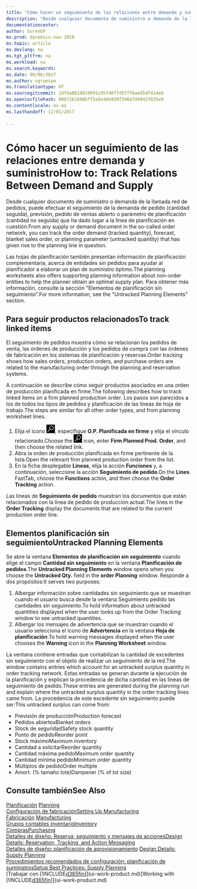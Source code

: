 ```yaml
---
title: "Cómo hacer un seguimiento de las relaciones entre demanda y suministro"
description: "Desde cualquier documento de suministro o demanda de la llamada red de pedidos, puede efectuar el seguimiento de la demanda de pedido (cantidad seguida), previsión, pedido de ventas abierto o parámetro de planificación (cantidad no seguida) que ha dado lugar a la línea de planificación en cuestión."
documentationcenter: 
author: SorenGP
ms.prod: dynamics-nav-2018
ms.topic: article
ms.devlang: na
ms.tgt_pltfrm: na
ms.workload: na
ms.search.keywords: 
ms.date: 09/06/2017
ms.author: sgroespe
ms.translationtype: HT
ms.sourcegitcommit: 1dfba8b14019991c95f40ffd5f7fbaed5df414eb
ms.openlocfilehash: 60672b1b88bff5a5e4de920f346d7d4942f835e9
ms.contentlocale: es-es
ms.lasthandoff: 12/01/2017

---
```

# <a name="how-to-track-relations-between-demand-and-supply"></a><span data-ttu-id="bced9-103">Cómo hacer un seguimiento de las relaciones entre demanda y suministro</span><span class="sxs-lookup"><span data-stu-id="bced9-103">How to: Track Relations Between Demand and Supply</span></span>
<span data-ttu-id="bced9-104">Desde cualquier documento de suministro o demanda de la llamada red de pedidos, puede efectuar el seguimiento de la demanda de pedido (cantidad seguida), previsión, pedido de ventas abierto o parámetro de planificación (cantidad no seguida) que ha dado lugar a la línea de planificación en cuestión.</span><span class="sxs-lookup"><span data-stu-id="bced9-104">From any supply or demand document in the so-called order network, you can track the order demand (tracked quantity), forecast, blanket sales order, or planning parameter (untracked quantity) that has given rise to the planning line in question.</span></span>

<span data-ttu-id="bced9-105">Las hojas de planificación también presentan información de planificación complementaria, acerca de entidades sin pedidos para ayudar al planificador a elaborar un plan de suministro óptimo.</span><span class="sxs-lookup"><span data-stu-id="bced9-105">The planning worksheets also offers supporting planning information about non-order entities to help the planner obtain an optimal supply plan.</span></span> <span data-ttu-id="bced9-106">Para obtener más información, consulte la sección "Elementos de planificación sin seguimiento".</span><span class="sxs-lookup"><span data-stu-id="bced9-106">For more information, see the "Untracked Planning Elements" section.</span></span>

## <a name="to-track-linked-items"></a><span data-ttu-id="bced9-107">Para seguir productos relacionados</span><span class="sxs-lookup"><span data-stu-id="bced9-107">To track linked items</span></span>
<span data-ttu-id="bced9-108">El seguimiento de pedidos muestra cómo se relacionan los pedidos de venta, las órdenes de producción y los pedidos de compra con las órdenes de fabricación en los sistemas de planificación y reservas.</span><span class="sxs-lookup"><span data-stu-id="bced9-108">Order tracking shows how sales orders, production orders, and purchase orders are related to the manufacturing order through the planning and reservation systems.</span></span>

<span data-ttu-id="bced9-109">A continuación se describe cómo seguir productos asociados en una orden de producción planificada en firme.</span><span class="sxs-lookup"><span data-stu-id="bced9-109">The following describes how to track linked items on a firm planned production order.</span></span> <span data-ttu-id="bced9-110">Los pasos son parecidos a los de todos los tipos de pedidos y planificación de las líneas de hoja de trabajo.</span><span class="sxs-lookup"><span data-stu-id="bced9-110">The steps are similar for all other order types, and from planning worksheet lines.</span></span>

1. <span data-ttu-id="bced9-111">Elija el icono ![Buscar página o informe](media/ui-search/search_small.png "icono Buscar página o informe"), especifique **O.P. Planificada en firme** y elija el vínculo relacionado.</span><span class="sxs-lookup"><span data-stu-id="bced9-111">Choose the ![Search for Page or Report](media/ui-search/search_small.png "Search for Page or Report icon") icon, enter **Firm Planned Prod. Order**, and then choose the related link.</span></span>
2. <span data-ttu-id="bced9-112">Abra la orden de producción planificada en firme pertinente de la lista.</span><span class="sxs-lookup"><span data-stu-id="bced9-112">Open the relevant firm planned production order from the list.</span></span>
3. <span data-ttu-id="bced9-113">En la ficha desplegable **Líneas**, elija la acción **Funciones** y, a continuación, seleccione la acción **Seguimiento de pedido**.</span><span class="sxs-lookup"><span data-stu-id="bced9-113">On the **Lines** FastTab, choose the **Functions** action, and then choose the **Order Tracking** action.</span></span>

<span data-ttu-id="bced9-114">Las líneas de **Seguimiento de pedido** muestran los documentos que están relacionados con la línea de pedido de producción actual.</span><span class="sxs-lookup"><span data-stu-id="bced9-114">The lines in the **Order Tracking** display the documents that are related to the current production order line.</span></span>

## <a name="untracked-planning-elements"></a><span data-ttu-id="bced9-115">Elementos planificación sin seguimiento</span><span class="sxs-lookup"><span data-stu-id="bced9-115">Untracked Planning Elements</span></span>
<span data-ttu-id="bced9-116">Se abre la ventana **Elementos de planificación sin seguimiento** cuando elige el campo **Cantidad sin seguimiento** en la ventana **Planificación de pedidos**.</span><span class="sxs-lookup"><span data-stu-id="bced9-116">The **Untracked Planning Elements** window opens when you choose the **Untracked Qty.** field in the **order Planning** window.</span></span> <span data-ttu-id="bced9-117">Responde a dos propósitos:</span><span class="sxs-lookup"><span data-stu-id="bced9-117">It serves two purposes:</span></span>

1. <span data-ttu-id="bced9-118">Albergar información sobre cantidades sin seguimiento que se muestran cuando el usuario busca desde la ventana Seguimiento pedido las cantidades sin seguimiento.</span><span class="sxs-lookup"><span data-stu-id="bced9-118">To hold information about untracked quantities displayed when the user looks up from the Order Tracking window to see untracked quantities.</span></span>
2. <span data-ttu-id="bced9-119">Albergar los mensajes de advertencia que se muestran cuando el usuario selecciona el icono de **Advertencia** en la ventana **Hoja de planificación**.</span><span class="sxs-lookup"><span data-stu-id="bced9-119">To hold warning messages displayed when the user chooses the **Warning** icon in the **Planning Worksheet** window.</span></span>

<span data-ttu-id="bced9-120">La ventana contiene entradas que contabilizan la cantidad de excedentes sin seguimiento con el objeto de realizar un seguimiento de la red.</span><span class="sxs-lookup"><span data-stu-id="bced9-120">The window contains entries which account for an untracked surplus quantity in order tracking network.</span></span> <span data-ttu-id="bced9-121">Estas entradas se generan durante la ejecución de la planificación y explican la procedencia de dicha cantidad en las líneas de seguimiento de pedido.</span><span class="sxs-lookup"><span data-stu-id="bced9-121">These entries are generated during the planning run and explain where the untracked surplus quantity in the order tracking lines came from.</span></span> <span data-ttu-id="bced9-122">La procedencia de este excedente sin seguimiento puede ser:</span><span class="sxs-lookup"><span data-stu-id="bced9-122">This untracked surplus can come from:</span></span>

- <span data-ttu-id="bced9-123">Previsión de producción</span><span class="sxs-lookup"><span data-stu-id="bced9-123">Production forecast</span></span>
- <span data-ttu-id="bced9-124">Pedidos abiertos</span><span class="sxs-lookup"><span data-stu-id="bced9-124">Blanket orders</span></span>
- <span data-ttu-id="bced9-125">Stock de seguridad</span><span class="sxs-lookup"><span data-stu-id="bced9-125">Safety stock quantity</span></span>
- <span data-ttu-id="bced9-126">Punto de pedido</span><span class="sxs-lookup"><span data-stu-id="bced9-126">Reorder point</span></span>
- <span data-ttu-id="bced9-127">Stock máximo</span><span class="sxs-lookup"><span data-stu-id="bced9-127">Maximum inventory</span></span>
- <span data-ttu-id="bced9-128">Cantidad a solicitar</span><span class="sxs-lookup"><span data-stu-id="bced9-128">Reorder quantity</span></span>
- <span data-ttu-id="bced9-129">Cantidad máxima pedido</span><span class="sxs-lookup"><span data-stu-id="bced9-129">Maximum order quantity</span></span>
- <span data-ttu-id="bced9-130">Cantidad mínima pedido</span><span class="sxs-lookup"><span data-stu-id="bced9-130">Minimum order quantity</span></span>
- <span data-ttu-id="bced9-131">Múltiplos de pedido</span><span class="sxs-lookup"><span data-stu-id="bced9-131">Order multiple</span></span>
- <span data-ttu-id="bced9-132">Amort. (% tamaño lote)</span><span class="sxs-lookup"><span data-stu-id="bced9-132">Dampener (% of lot size)</span></span>

## <a name="see-also"></a><span data-ttu-id="bced9-133">Consulte también</span><span class="sxs-lookup"><span data-stu-id="bced9-133">See Also</span></span>  
<span data-ttu-id="bced9-134">[Planificación](production-planning.md) </span><span class="sxs-lookup"><span data-stu-id="bced9-134">[Planning](production-planning.md) </span></span>  
[<span data-ttu-id="bced9-135">Configuración de fabricación</span><span class="sxs-lookup"><span data-stu-id="bced9-135">Setting Up Manufacturing</span></span>](production-configure-production-processes.md)  
<span data-ttu-id="bced9-136">[Fabricación](production-manage-manufacturing.md)  </span><span class="sxs-lookup"><span data-stu-id="bced9-136">[Manufacturing](production-manage-manufacturing.md)  </span></span>  
[<span data-ttu-id="bced9-137">Grupos contables inventario</span><span class="sxs-lookup"><span data-stu-id="bced9-137">Inventory</span></span>](inventory-manage-inventory.md)  
[<span data-ttu-id="bced9-138">Compras</span><span class="sxs-lookup"><span data-stu-id="bced9-138">Purchasing</span></span>](purchasing-manage-purchasing.md)  
[<span data-ttu-id="bced9-139">Detalles de diseño: Reserva, seguimiento y mensajes de acciones</span><span class="sxs-lookup"><span data-stu-id="bced9-139">Design Details: Reservation, Tracking, and Action Messaging</span></span>](design-details-reservation-order-tracking-and-action-messaging.md)  
<span data-ttu-id="bced9-140">[Detalles de diseño: planificación de aprovisionamiento](design-details-supply-planning.md) </span><span class="sxs-lookup"><span data-stu-id="bced9-140">[Design Details: Supply Planning](design-details-supply-planning.md) </span></span>  
[<span data-ttu-id="bced9-141">Procedimientos recomendados de configuración: planificación de suministros</span><span class="sxs-lookup"><span data-stu-id="bced9-141">Setup Best Practices: Supply Planning</span></span>](setup-best-practices-supply-planning.md)  
<span data-ttu-id="bced9-142">[Trabajar con [!INCLUDE[d365fin](includes/d365fin_md.md)]](ui-work-product.md)</span><span class="sxs-lookup"><span data-stu-id="bced9-142">[Working with [!INCLUDE[d365fin](includes/d365fin_md.md)]](ui-work-product.md)</span></span>

